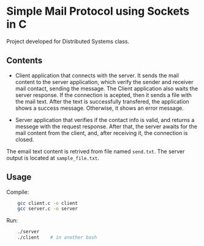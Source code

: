 # Simple Mail Protocol using Sockets in C

Project developed for Distributed Systems class. 

## Contents

* Client application that connects with the server. It sends the mail content to the server application, which verify the sender and receiver mail contact, sending the message. 
The Client application also waits the server response. If the connection is acepted, then it sends a file with the mail text. After the text is successfully transfered, the application shows a success message. Otherwise, it shows an error message. 

* Server application that verifies if the contact info is valid, and returns a messege with the request response. After that, the server awaits for the mail content from the client, and, after receiving it, the connection is closed.

The email text content is retrived from file named `send.txt`. The server output is located at `sample_file.txt`.

## Usage

Compile: 
``` sh 
    gcc client.c -o client
    gcc server.c -o server
```

Run: 

``` sh
    ./server
    ./client    # in another bash
```





